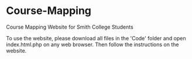 # Course-Mapping
Course Mapping Website for Smith College Students

To use the website, please download all files in the 'Code' folder and open index.html.php on any web browser. Then follow the instructions on the website.
